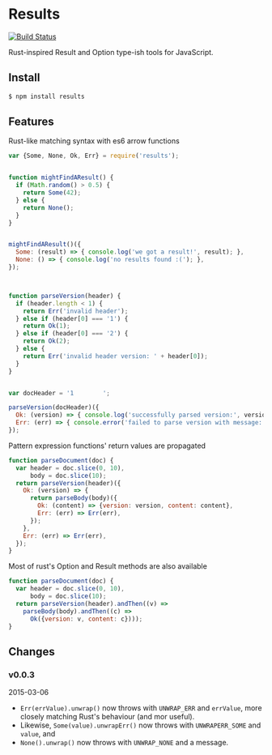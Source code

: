 Results
=======

[![Build Status](https://travis-ci.org/uniphil/results.svg)](https://travis-ci.org/uniphil/results)


Rust-inspired Result and Option type-ish tools for JavaScript.


Install
-------

```bash
$ npm install results
```


Features
--------

Rust-like matching syntax with es6 arrow functions

```javascript
var {Some, None, Ok, Err} = require('results');


function mightFindAResult() {
  if (Math.random() > 0.5) {
    return Some(42);
  } else {
    return None();
  }
}


mightFindAResult()({
  Some: (result) => { console.log('we got a result!', result); },
  None: () => { console.log('no results found :('); },
});



function parseVersion(header) {
  if (header.length < 1) {
    return Err('invalid header');
  } else if (header[0] === '1') {
    return Ok(1);
  } else if (header[0] === '2') {
    return Ok(2);
  } else {
    return Err('invalid header version: ' + header[0]);
  }
}


var docHeader = '1        ';

parseVersion(docHeader)({
  Ok: (version) => { console.log('successfully parsed version:', version); },
  Err: (err) => { console.error('failed to parse version with message:', err); },
});

```

Pattern expression functions' return values are propagated

```javascript
function parseDocument(doc) {
  var header = doc.slice(0, 10),
      body = doc.slice(10);
  return parseVersion(header)({
    Ok: (version) => {
      return parseBody(body)({
        Ok: (content) => {version: version, content: content},
        Err: (err) => Err(err),
      });
    },
    Err: (err) => Err(err),
  });
}
```


Most of rust's Option and Result methods are also available

```javascript
function parseDocument(doc) {
  var header = doc.slice(0, 10),
      body = doc.slice(10);
  return parseVersion(header).andThen((v) =>
    parseBody(body).andThen((c) =>
      Ok({version: v, content: c})));
}
```


Changes
-------

### v0.0.3

2015-03-06

  * `Err(errValue).unwrap()` now throws with `UNWRAP_ERR` and `errValue`, more closely matching Rust's behaviour (and mor useful).
  * Likewise, `Some(value).unwrapErr()` now throws with `UNWRAPERR_SOME` and `value`, and
  * `None().unwrap()` now throws with `UNWRAP_NONE` and a message.

